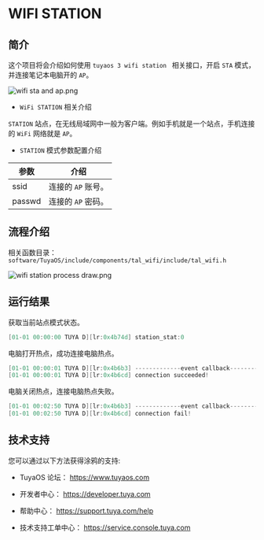 

# WIFI STATION

##  简介

这个项目将会介绍如何使用 `tuyaos 3 wifi station ` 相关接口，开启 `STA` 模式，并连接笔记本电脑开的 `AP`。

![wifi sta and ap.png](https://airtake-public-data-1254153901.cos.ap-shanghai.myqcloud.com/content-platform/hestia/1655624853b5f412495be.png)


* `WiFi STATION` 相关介绍

`STATION` 站点，在无线局域网中一般为客户端。例如手机就是一个站点，手机连接的 `WiFi` 网络就是 `AP`。

* `STATION` 模式参数配置介绍
  
|参数|介绍|
|-|-|
|ssid|连接的 `AP` 账号。|
|passwd|连接的 `AP` 密码。|

## 流程介绍
相关函数目录：
`software/TuyaOS/include/components/tal_wifi/include/tal_wifi.h`

![wifi station process draw.png](https://airtake-public-data-1254153901.cos.ap-shanghai.myqcloud.com/content-platform/hestia/16556268007be208b1d90.png)

## 运行结果
获取当前站点模式状态。
```c
[01-01 00:00:00 TUYA D][lr:0x4b74d] station_stat:0
```
电脑打开热点，成功连接电脑热点。
```c
[01-01 00:00:01 TUYA D][lr:0x4b6b3] -------------event callback-------------
[01-01 00:00:01 TUYA D][lr:0x4b6cd] connection succeeded!
```

电脑关闭热点，连接电脑热点失败。
```c
[01-01 00:02:50 TUYA D][lr:0x4b6b3] -------------event callback-------------
[01-01 00:02:50 TUYA D][lr:0x4b6cd] connection fail!
```

## 技术支持

您可以通过以下方法获得涂鸦的支持:

- TuyaOS 论坛： https://www.tuyaos.com

- 开发者中心： https://developer.tuya.com

- 帮助中心： https://support.tuya.com/help

- 技术支持工单中心： https://service.console.tuya.com
